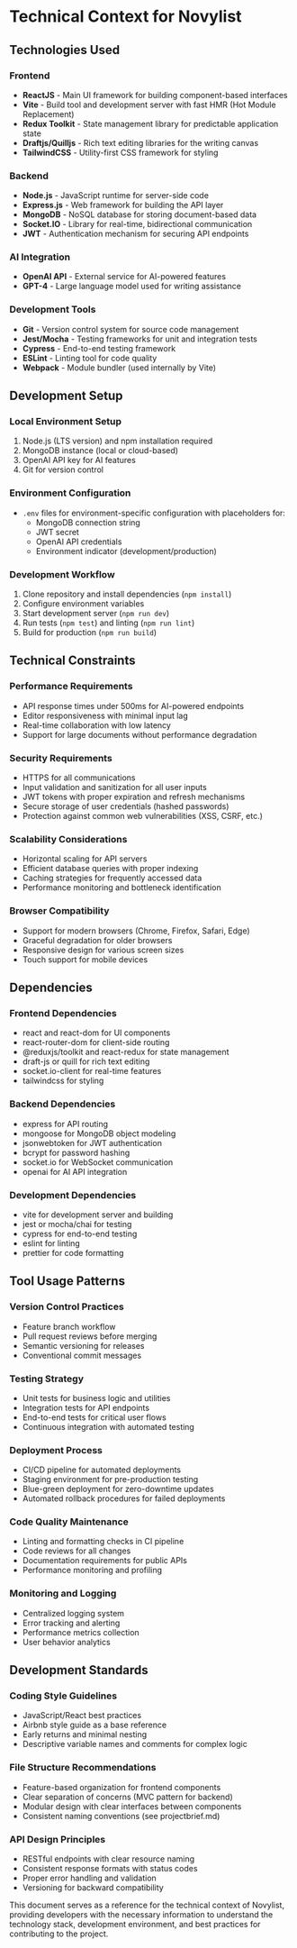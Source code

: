 # Technical Context for Novylist

## Technologies Used

### Frontend
- **ReactJS** - Main UI framework for building component-based interfaces
- **Vite** - Build tool and development server with fast HMR (Hot Module Replacement)
- **Redux Toolkit** - State management library for predictable application state
- **Draftjs/Quilljs** - Rich text editing libraries for the writing canvas
- **TailwindCSS** - Utility-first CSS framework for styling

### Backend
- **Node.js** - JavaScript runtime for server-side code
- **Express.js** - Web framework for building the API layer
- **MongoDB** - NoSQL database for storing document-based data
- **Socket.IO** - Library for real-time, bidirectional communication
- **JWT** - Authentication mechanism for securing API endpoints

### AI Integration
- **OpenAI API** - External service for AI-powered features
- **GPT-4** - Large language model used for writing assistance

### Development Tools
- **Git** - Version control system for source code management
- **Jest/Mocha** - Testing frameworks for unit and integration tests
- **Cypress** - End-to-end testing framework
- **ESLint** - Linting tool for code quality
- **Webpack** - Module bundler (used internally by Vite)

## Development Setup

### Local Environment Setup
1. Node.js (LTS version) and npm installation required
2. MongoDB instance (local or cloud-based)
3. OpenAI API key for AI features
4. Git for version control

### Environment Configuration
- `.env` files for environment-specific configuration with placeholders for:
  - MongoDB connection string
  - JWT secret
  - OpenAI API credentials
  - Environment indicator (development/production)

### Development Workflow
1. Clone repository and install dependencies (`npm install`)
2. Configure environment variables
3. Start development server (`npm run dev`)
4. Run tests (`npm test`) and linting (`npm run lint`)
5. Build for production (`npm run build`)

## Technical Constraints

### Performance Requirements
- API response times under 500ms for AI-powered endpoints
- Editor responsiveness with minimal input lag
- Real-time collaboration with low latency
- Support for large documents without performance degradation

### Security Requirements
- HTTPS for all communications
- Input validation and sanitization for all user inputs
- JWT tokens with proper expiration and refresh mechanisms
- Secure storage of user credentials (hashed passwords)
- Protection against common web vulnerabilities (XSS, CSRF, etc.)

### Scalability Considerations
- Horizontal scaling for API servers
- Efficient database queries with proper indexing
- Caching strategies for frequently accessed data
- Performance monitoring and bottleneck identification

### Browser Compatibility
- Support for modern browsers (Chrome, Firefox, Safari, Edge)
- Graceful degradation for older browsers
- Responsive design for various screen sizes
- Touch support for mobile devices

## Dependencies

### Frontend Dependencies
- react and react-dom for UI components
- react-router-dom for client-side routing
- @reduxjs/toolkit and react-redux for state management
- draft-js or quill for rich text editing
- socket.io-client for real-time features
- tailwindcss for styling

### Backend Dependencies
- express for API routing
- mongoose for MongoDB object modeling
- jsonwebtoken for JWT authentication
- bcrypt for password hashing
- socket.io for WebSocket communication
- openai for AI API integration

### Development Dependencies
- vite for development server and building
- jest or mocha/chai for testing
- cypress for end-to-end testing
- eslint for linting
- prettier for code formatting

## Tool Usage Patterns

### Version Control Practices
- Feature branch workflow
- Pull request reviews before merging
- Semantic versioning for releases
- Conventional commit messages

### Testing Strategy
- Unit tests for business logic and utilities
- Integration tests for API endpoints
- End-to-end tests for critical user flows
- Continuous integration with automated testing

### Deployment Process
- CI/CD pipeline for automated deployments
- Staging environment for pre-production testing
- Blue-green deployment for zero-downtime updates
- Automated rollback procedures for failed deployments

### Code Quality Maintenance
- Linting and formatting checks in CI pipeline
- Code reviews for all changes
- Documentation requirements for public APIs
- Performance monitoring and profiling

### Monitoring and Logging
- Centralized logging system
- Error tracking and alerting
- Performance metrics collection
- User behavior analytics

## Development Standards

### Coding Style Guidelines
- JavaScript/React best practices
- Airbnb style guide as a base reference
- Early returns and minimal nesting
- Descriptive variable names and comments for complex logic

### File Structure Recommendations
- Feature-based organization for frontend components
- Clear separation of concerns (MVC pattern for backend)
- Modular design with clear interfaces between components
- Consistent naming conventions (see projectbrief.md)

### API Design Principles
- RESTful endpoints with clear resource naming
- Consistent response formats with status codes
- Proper error handling and validation
- Versioning for backward compatibility

This document serves as a reference for the technical context of Novylist, providing developers with the necessary information to understand the technology stack, development environment, and best practices for contributing to the project.
